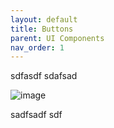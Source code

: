```yaml
---
layout: default
title: Buttons
parent: UI Components
nav_order: 1
---
```


sdfasdf
sdafsad

![image](https://github.com/user-attachments/assets/ae1bdc21-46b2-4b49-a0e2-962f050b772d)

sadfsadf
sdf
